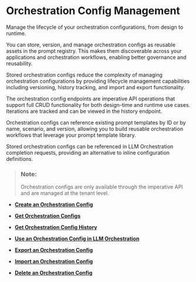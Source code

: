 <!-- loio332bd1ed3bb040cca58e17b3b9ca1702 -->

# Orchestration Config Management

Manage the lifecycle of your orchestration configurations, from design to runtime.

You can store, version, and manage orchestration configs as reusable assets in the prompt registry. This makes them discoverable across your applications and orchestration workflows, enabling better governance and reusability.

Stored orchestration configs reduce the complexity of managing orchestration configurations by providing lifecycle management capabilities including versioning, history tracking, and import and export functionality.

The orchestration config endpoints are imperative API operations that support full CRUD functionality for both design-time and runtime use cases. Iterations are tracked and can be viewed in the history endpoint.

Orchestration configs can reference existing prompt templates by ID or by name, scenario, and version, allowing you to build reusable orchestration workflows that leverage your prompt template library.

Stored orchestration configs can be referenced in LLM Orchestration completion requests, providing an alternative to inline configuration definitions.

> ### Note:  
> Orchestration configs are only available through the imperative API and are managed at the tenant level.

-   **[Create an Orchestration Config](create-an-orchestration-config-2f27317.md "")**  

-   **[Get Orchestration Configs](get-orchestration-configs-e8310f5.md "")**  

-   **[Get Orchestration Config History](get-orchestration-config-history-743e913.md "")**  

-   **[Use an Orchestration Config in LLM Orchestration](use-an-orchestration-config-in-llm-orchestration-97e4cd2.md "")**  

-   **[Export an Orchestration Config](export-an-orchestration-config-44db4a5.md "")**  

-   **[Import an Orchestration Config](import-an-orchestration-config-2b9affa.md "")**  

-   **[Delete an Orchestration Config](delete-an-orchestration-config-d843b44.md "")**  


